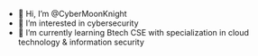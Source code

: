 - 👋 Hi, I’m @CyberMoonKnight
- 👀 I’m interested in cybersecurity
- 🌱 I’m currently learning Btech CSE with  specialization in cloud technology & information security

<!---
CyberMoonKnight/CyberMoonKnight is a ✨ special ✨ repository because its `README.md` (this file) appears on your GitHub profile.
You can click the Preview link to take a look at your changes.
--->
